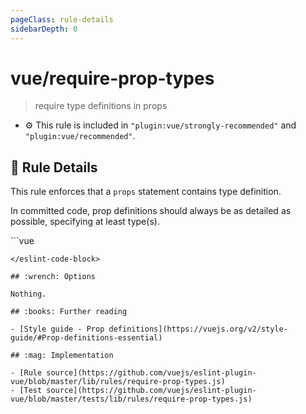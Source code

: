```yaml
---
pageClass: rule-details
sidebarDepth: 0
---
```

# vue/require-prop-types
> require type definitions in props

- :gear: This rule is included in `"plugin:vue/strongly-recommended"` and `"plugin:vue/recommended"`.

## :book: Rule Details

This rule enforces that a `props` statement contains type definition.

In committed code, prop definitions should always be as detailed as possible, specifying at least type(s).

<eslint-code-block :rules="{'vue/require-prop-types': ['error']}">
```vue
<script>
/* ✓ GOOD */
Vue.component('foo', {
  props: {
    // Without options, just type reference
    foo: String,
    // With options with type field
    bar: {
      type: String,
      required: true,
    },
    // With options without type field but with validator field
    baz: {
      required: true,
      validator: function (value) {
        return (
          value === null ||
          Array.isArray(value) && value.length > 0
        )
      }
    }
  }
})

/* ✗ BAD */
Vue.component('bar', {
  props: ['foo']
})

Vue.component('baz', {
  props: {
    foo: {},
  }
})
</script>
```
</eslint-code-block>

## :wrench: Options

Nothing.

## :books: Further reading

- [Style guide - Prop definitions](https://vuejs.org/v2/style-guide/#Prop-definitions-essential)

## :mag: Implementation

- [Rule source](https://github.com/vuejs/eslint-plugin-vue/blob/master/lib/rules/require-prop-types.js)
- [Test source](https://github.com/vuejs/eslint-plugin-vue/blob/master/tests/lib/rules/require-prop-types.js)
